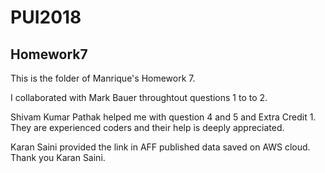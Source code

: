 # PUI2018
## Homework7

This is the folder of Manrique's Homework 7.

I collaborated with Mark Bauer throughtout questions 1 to to 2.

Shivam Kumar Pathak helped me with question 4 and 5 and Extra Credit 1. They are experienced coders and their help is deeply appreciated. 

Karan Saini provided the link in AFF published data saved on AWS cloud. Thank you Karan Saini.

